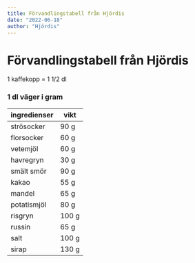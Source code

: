 ```yaml
---
title: Förvandlingstabell från Hjördis
date: "2022-06-18"
author: "Hjördis"
---
```


# Förvandlingstabell från Hjördis

1 kaffekopp = 1 1/2 dl

### 1 dl väger i gram

|ingredienser | vikt |
|------------|------|
|strösocker|          90 g|
|florsocker|          60 g|
|vetemjöl|            60 g|
|havregryn|           30 g|
|smält smör|          90 g|
|kakao|               55 g|
|mandel|              65 g|
|potatismjöl|         80 g|
|risgryn|             100 g|
|russin|              65 g|
|salt|                100 g|
|sirap|               130 g|
